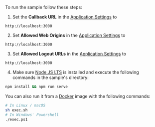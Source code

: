 <!-- markdownlint-disable MD031 MD041 -->

To run the sample follow these steps:

1) Set the **Callback URL** in the <a href="$manage_url/#/applications/$account.clientId/settings" target="_blank" rel="noreferrer">Application Settings</a> to
```text
http://localhost:3000
```
2) Set **Allowed Web Origins** in the <a href="$manage_url/#/applications/$account.clientId/settings" target="_blank" rel="noreferrer">Application Settings</a> to
```text
http://localhost:3000
```
3) Set **Allowed Logout URLs** in the <a href="$manage_url/#/applications/$account.clientId/settings" target="_blank" rel="noreferrer">Application Settings</a> to 

```text
http://localhost:3000
```
4) Make sure <a href="https://nodejs.org/en/download/" target="_blank" rel="noreferrer">Node.JS LTS</a> is installed and execute the following commands in the sample's directory:
```bash
npm install && npm run serve
```
You can also run it from a <a href="https://www.docker.com" target="_blank" rel="noreferrer">Docker</a> image with the following commands:

```bash
# In Linux / macOS         
sh exec.sh                 
# In Windows' Powershell
./exec.ps1
```
